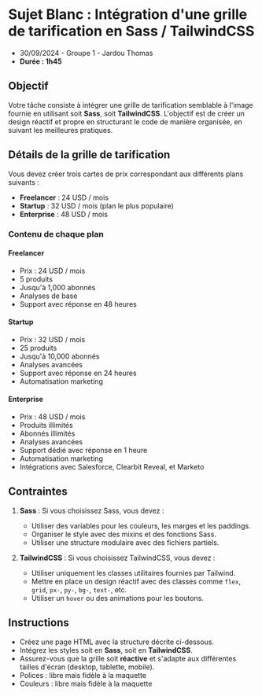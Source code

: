 # Sujet Blanc : Intégration d'une grille de tarification en Sass / TailwindCSS
- 30/09/2024 - Groupe 1 - Jardou Thomas
- **Durée : 1h45**

## Objectif
Votre tâche consiste à intégrer une grille de tarification semblable à l'image fournie en utilisant soit **Sass**, soit **TailwindCSS**. L'objectif est de créer un design réactif et propre en structurant le code de manière organisée, en suivant les meilleures pratiques.

## Détails de la grille de tarification
Vous devez créer trois cartes de prix correspondant aux différents plans suivants :
- **Freelancer** : 24 USD / mois
- **Startup** : 32 USD / mois (plan le plus populaire)
- **Enterprise** : 48 USD / mois

### Contenu de chaque plan
#### Freelancer
- Prix : 24 USD / mois
- 5 produits
- Jusqu'à 1,000 abonnés
- Analyses de base
- Support avec réponse en 48 heures

#### Startup
- Prix : 32 USD / mois
- 25 produits
- Jusqu'à 10,000 abonnés
- Analyses avancées
- Support avec réponse en 24 heures
- Automatisation marketing

#### Enterprise
- Prix : 48 USD / mois
- Produits illimités
- Abonnés illimités
- Analyses avancées
- Support dédié avec réponse en 1 heure
- Automatisation marketing
- Intégrations avec Salesforce, Clearbit Reveal, et Marketo

## Contraintes
1. **Sass** : Si vous choisissez Sass, vous devez :
   - Utiliser des variables pour les couleurs, les marges et les paddings.
   - Organiser le style avec des mixins et des fonctions Sass.
   - Utiliser une structure modulaire avec des fichiers partiels.

2. **TailwindCSS** : Si vous choisissez TailwindCSS, vous devez :
   - Utiliser uniquement les classes utilitaires fournies par Tailwind.
   - Mettre en place un design réactif avec des classes comme `flex`, `grid`, `px-`, `py-`, `bg-`, `text-`, etc.
   - Utiliser un `hover` ou des animations pour les boutons.

## Instructions
- Créez une page HTML avec la structure décrite ci-dessous.
- Intégrez les styles soit en **Sass**, soit en **TailwindCSS**.
- Assurez-vous que la grille soit **réactive** et s'adapte aux différentes tailles d'écran (desktop, tablette, mobile).
- Polices  : libre mais fidèle à la maquette
- Couleurs : libre mais fidèle à la maquette